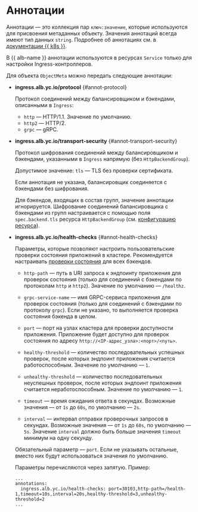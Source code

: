 # Аннотации

Аннотации — это коллекция пар `ключ:значение`, которые используются для присвоения метаданных объекту. Значения аннотаций всегда имеют тип данных `string`. Подробнее об аннотациях см. в [документации {{ k8s }}](https://kubernetes.io/docs/concepts/overview/working-with-objects/annotations/).

В {{ alb-name }} аннотации используются в ресурсах `Service` только для настройки Ingress-контроллеров.

Для объекта `ObjectMeta` можно передать следующие аннотации:

* **ingress.alb.yc.io/protocol** {#annot-protocol}

   Протокол соединений между балансировщиком и бэкендами, описанными в `Ingress`:

   * `http` — HTTP/1.1. Значение по умолчанию.
   * `http2` — HTTP/2.
   * `grpc` — gRPC.

* **ingress.alb.yc.io/transport-security** {#annot-transport-security}

   Протокол шифрования соединений между балансировщиком и бэкендами, указанными в `Ingress` напрямую (без `HttpBackendGroup`).

   Допустимое значение: `tls` — TLS без проверки сертификата.

   Если аннотация не указана, балансировщик соединяется с бэкендами без шифрования.

   Для бэкендов, входящих в состав групп, значение аннотации игнорируется. Шифрование соединений балансировщика с бэкендами из групп настраивается с помощью поля `spec.backend.tls` ресурса `HttpBackendGroup` (см. [конфигурацию ресурса](../../../application-load-balancer/k8s-ref/http-backend-group.md)).

* **ingress.alb.yc.io/health-checks** {#annot-health-checks}

  Параметры, которые позволяют настроить пользовательские проверки состояния приложений в кластере. Рекомендуется настраивать [проверки состояния](../../../application-load-balancer/concepts/backend-group.md#health-checks) для всех бэкендов.

  * `http-path` — путь в URI запроса к эндпоинту приложения для проверок состояния (только для соединений с бэкендами по протоколам `http` и `http2`). Значение по умолчанию — `/healthz`.

  * `grpc-service-name` — имя GRPC-сервиса приложения для проверок состояния (только для соединений с бэкендами по протоколу `grpc`). Если не указано, то выполняется проверка состояния бэкенда в целом.

  * `port` — порт на узлах кластера для проверки доступности приложения. Приложение будет доступно для проверок состояния по адресу `http://<IP-адрес_узла>:<порт>/<путь>`.

  * `healthy-threshold` — количество последовательных успешных проверок, после которых эндпоинт приложения считается работоспособным. Значение по умолчанию — `1`.

  * `unhealthy-threshold` — количество последовательных неуспешных проверок, после которых эндпоинт приложения считается неработоспособным. Значение по умолчанию — `1`.

  * `timeout` — время ожидания ответа в секундах. Возможные значения — от `1s` до `60s`, по умолчанию — `2s`.

  * `interval` — интервал отправки проверочных запросов в секундах. Возможные значения — от `1s` до `60s`, по умолчанию — `5s`. Значение `interval` должно быть больше значения `timeout` минимум на одну секунду.

  Обязательный параметр — `port`. Если не указывать остальные, вместо них будут использоваться значения по умолчанию.

  Параметры перечисляются через запятую. Пример:

     ```
     ...
     annotations:
       ingress.alb.yc.io/health-checks: port=30103,http-path=/health-1,timeout=10s,interval=20s,healthy-threshold=3,unhealthy-threshold=2
     ...
     ```
   